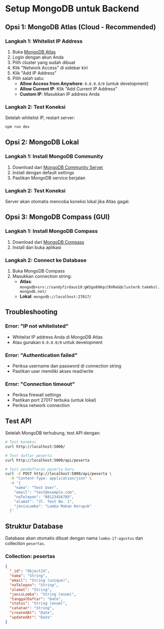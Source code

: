 # Setup MongoDB untuk Backend

## Opsi 1: MongoDB Atlas (Cloud - Recommended)

### Langkah 1: Whitelist IP Address

1. Buka [MongoDB Atlas](https://cloud.mongodb.com/)
2. Login dengan akun Anda
3. Pilih cluster yang sudah dibuat
4. Klik "Network Access" di sidebar kiri
5. Klik "Add IP Address"
6. Pilih salah satu:
   - **Allow Access from Anywhere**: `0.0.0.0/0` (untuk development)
   - **Allow Current IP**: Klik "Add Current IP Address"
   - **Custom IP**: Masukkan IP address Anda

### Langkah 2: Test Koneksi

Setelah whitelist IP, restart server:

```bash
npm run dev
```

## Opsi 2: MongoDB Lokal

### Langkah 1: Install MongoDB Community

1. Download dari [MongoDB Community Server](https://www.mongodb.com/try/download/community)
2. Install dengan default settings
3. Pastikan MongoDB service berjalan

### Langkah 2: Test Koneksi

Server akan otomatis mencoba koneksi lokal jika Atlas gagal.

## Opsi 3: MongoDB Compass (GUI)

### Langkah 1: Install MongoDB Compass

1. Download dari [MongoDB Compass](https://www.mongodb.com/try/download/compass)
2. Install dan buka aplikasi

### Langkah 2: Connect ke Database

1. Buka MongoDB Compass
2. Masukkan connection string:
   - **Atlas**: `mongodb+srv://sandyfirdaus19:gW3go898qcCRVReG@cluster0.takmhsl.mongodb.net/`
   - **Lokal**: `mongodb://localhost:27017/`

## Troubleshooting

### Error: "IP not whitelisted"

- Whitelist IP address Anda di MongoDB Atlas
- Atau gunakan `0.0.0.0/0` untuk development

### Error: "Authentication failed"

- Periksa username dan password di connection string
- Pastikan user memiliki akses read/write

### Error: "Connection timeout"

- Periksa firewall settings
- Pastikan port 27017 terbuka (untuk lokal)
- Periksa network connection

## Test API

Setelah MongoDB terhubung, test API dengan:

```bash
# Test koneksi
curl http://localhost:5000/

# Test daftar peserta
curl http://localhost:5000/api/peserta

# Test pendaftaran peserta baru
curl -X POST http://localhost:5000/api/peserta \
  -H "Content-Type: application/json" \
  -d '{
    "nama": "Test User",
    "email": "test@example.com",
    "noTelepon": "08123456789",
    "alamat": "Jl. Test No. 1",
    "jenisLomba": "Lomba Makan Kerupuk"
  }'
```

## Struktur Database

Database akan otomatis dibuat dengan nama `lomba-17-agustus` dan collection `pesertas`.

### Collection: pesertas

```json
{
  "_id": "ObjectId",
  "nama": "String",
  "email": "String (unique)",
  "noTelepon": "String",
  "alamat": "String",
  "jenisLomba": "String (enum)",
  "tanggalDaftar": "Date",
  "status": "String (enum)",
  "catatan": "String",
  "createdAt": "Date",
  "updatedAt": "Date"
}
```
